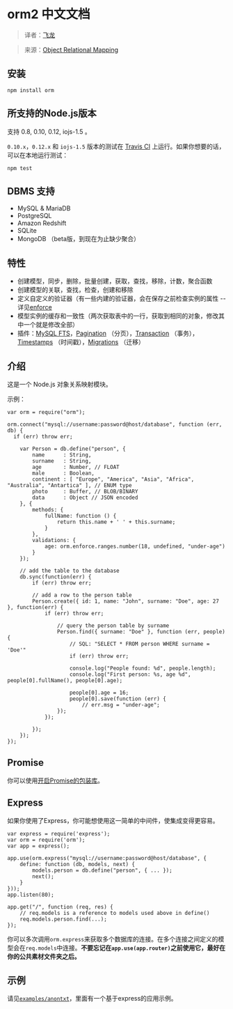 # orm2 中文文档

> 译者：[飞龙](https://github.com/wizardforcel)

> 来源：[Object Relational Mapping](https://github.com/dresende/node-orm2/blob/master/Readme.md)

## 安装

```
npm install orm
```

## 所支持的Node.js版本

支持 0.8, 0.10, 0.12, iojs-1.5 。

`0.10.x`，`0.12.x` 和 `iojs-1.5` 版本的测试在 [Travis CI](https://travis-ci.org/) 上运行。如果你想要的话，可以在本地运行测试：

```
npm test
```

## DBMS 支持

+ MySQL & MariaDB
+ PostgreSQL
+ Amazon Redshift
+ SQLite
+ MongoDB （beta版，到现在为止缺少聚合）

## 特性

+ 创建模型，同步，删除，批量创建，获取，查找，移除，计数，聚合函数
+ 创建模型的关联，查找，检查，创建和移除
+ 定义自定义的验证器（有一些内建的验证器，会在保存之前检查实例的属性 -- 详见[enforce](http://github.com/dresende/node-enforce)
+ 模型实例的缓存和一致性（两次获取表中的一行，获取到相同的对象，修改其中一个就是修改全部）
+ 插件：[MySQL FTS](http://dresende.github.io/node-orm-mysql-fts)，[Pagination](http://dresende.github.io/node-orm-paging) （分页），[Transaction](http://dresende.github.io/node-orm-transaction) （事务），[Timestamps](http://github.com/SPARTAN563/node-orm-timestamps) （时间戳），[Migrations](https://github.com/locomote/node-migrate-orm2) （迁移）


## 介绍

这是一个 Node.js 对象关系映射模块。

示例：

```
var orm = require("orm");

orm.connect("mysql://username:password@host/database", function (err, db) {
  if (err) throw err;

    var Person = db.define("person", {
        name      : String,
        surname   : String,
        age       : Number, // FLOAT
        male      : Boolean,
        continent : [ "Europe", "America", "Asia", "Africa", "Australia", "Antartica" ], // ENUM type
        photo     : Buffer, // BLOB/BINARY
        data      : Object // JSON encoded
    }, {
        methods: {
            fullName: function () {
                return this.name + ' ' + this.surname;
            }
        },
        validations: {
            age: orm.enforce.ranges.number(18, undefined, "under-age")
        }
    });

    // add the table to the database
    db.sync(function(err) { 
        if (err) throw err;

        // add a row to the person table
        Person.create({ id: 1, name: "John", surname: "Doe", age: 27 }, function(err) {
            if (err) throw err;

                // query the person table by surname
                Person.find({ surname: "Doe" }, function (err, people) {
                    // SQL: "SELECT * FROM person WHERE surname = 'Doe'"
                    if (err) throw err;

                    console.log("People found: %d", people.length);
                    console.log("First person: %s, age %d", people[0].fullName(), people[0].age);

                    people[0].age = 16;
                    people[0].save(function (err) {
                        // err.msg = "under-age";
                });
            });

        });
    });
});
```

## Promise

你可以使用[开启Promise的包装库](https://github.com/rafaelkaufmann/q-orm)。

## Express

如果你使用了Express，你可能想使用这一简单的中间件，使集成变得更容易。

```
var express = require('express');
var orm = require('orm');
var app = express();

app.use(orm.express("mysql://username:password@host/database", {
    define: function (db, models, next) {
        models.person = db.define("person", { ... });
        next();
    }
}));
app.listen(80);

app.get("/", function (req, res) {
    // req.models is a reference to models used above in define()
    req.models.person.find(...);
});
```

你可以多次调用`orm.express`来获取多个数据库的连接。在多个连接之间定义的模型会在`req.models`中连接。**不要忘记在`app.use(app.router)`之前使用它，最好在你的公共素材文件夹之后。**

## 示例

请见[`examples/anontxt`](https://github.com/dresende/node-orm2/tree/master/examples/anontxt)，里面有一个基于express的应用示例。